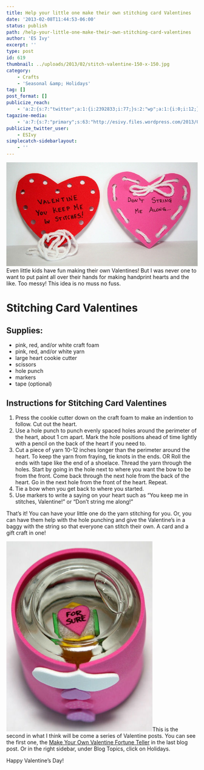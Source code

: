 ```yaml
---
title: Help your little one make their own stitching card Valentines
date: '2013-02-08T11:44:53-06:00'
status: publish
path: /help-your-little-one-make-their-own-stitching-card-valentines
author: 'ES Ivy'
excerpt: ''
type: post
id: 619
thumbnail: ../uploads/2013/02/stitch-valentine-150-x-150.jpg
category:
    - Crafts
    - 'Seasonal &amp; Holidays'
tag: []
post_format: []
publicize_reach:
    - 'a:2:{s:7:"twitter";a:1:{i:2392833;i:77;}s:2:"wp";a:1:{i:0;i:12;}}'
tagazine-media:
    - 'a:7:{s:7:"primary";s:63:"http://esivy.files.wordpress.com/2013/02/stictch-valentines.jpg";s:6:"images";a:2:{s:63:"http://esivy.files.wordpress.com/2013/02/stictch-valentines.jpg";a:6:{s:8:"file_url";s:63:"http://esivy.files.wordpress.com/2013/02/stictch-valentines.jpg";s:5:"width";i:793;s:6:"height";i:430;s:4:"type";s:5:"image";s:4:"area";i:340990;s:9:"file_path";b:0;}s:69:"http://esivy.files.wordpress.com/2013/02/valentine-8-ball-answer2.jpg";a:6:{s:8:"file_url";s:69:"http://esivy.files.wordpress.com/2013/02/valentine-8-ball-answer2.jpg";s:5:"width";i:385;s:6:"height";i:500;s:4:"type";s:5:"image";s:4:"area";i:192500;s:9:"file_path";b:0;}}s:6:"videos";a:0:{}s:11:"image_count";i:2;s:6:"author";s:8:"37195739";s:7:"blog_id";s:8:"40536089";s:9:"mod_stamp";s:19:"2013-02-08 17:44:53";}'
publicize_twitter_user:
    - ESIvy
simplecatch-sidebarlayout:
    - ''
---
```

[![stictch valentines](../uploads/2013/02/stictch-valentines.jpg?w=300)](http://192.168.1.34:4945/wp-content/uploads/2013/02/stictch-valentines.jpg)Even little kids have fun making their own Valentines! But I was never one to want to put paint all over their hands for making handprint hearts and the like. Too messy! This idea is no muss no fuss.

Stitching Card Valentines
=========================

Supplies:
---------

- pink, red, and/or white craft foam
- pink, red, and/or white yarn
- large heart cookie cutter
- scissors
- hole punch
- markers
- tape (optional)

Instructions for Stitching Card Valentines
------------------------------------------

1. Press the cookie cutter down on the craft foam to make an indention to follow. Cut out the heart.
2. Use a hole punch to punch evenly spaced holes around the perimeter of the heart, about 1 cm apart. Mark the hole positions ahead of time lightly with a pencil on the back of the heart if you need to.
3. Cut a piece of yarn 10-12 inches longer than the perimeter around the heart. To keep the yarn from fraying, tie knots in the ends. OR Roll the ends with tape like the end of a shoelace. Thread the yarn through the holes. Start by going in the hole next to where you want the bow to be from the front. Come back through the next hole from the back of the heart. Go in the next hole from the front of the heart. Repeat.
4. Tie a bow when you get back to where you started.
5. Use markers to write a saying on your heart such as “You keep me in stitches, Valentine!” or “Don’t string me along!”

That’s it! You can have your little one do the yarn stitching for you. Or, you can have them help with the hole punching and give the Valentine’s in a baggy with the string so that everyone can stitch their own. A card and a gift craft in one!

[![Valentine 8 ball answer](../uploads/2013/02/valentine-8-ball-answer2.jpg?w=115)](http://192.168.1.34:4945/crafts/valentine-fortune-teller/)This is the second in what I think will be come a series of Valentine posts. You can see the first one, the [Make Your Own Valentine Fortune Teller](http://192.168.1.34:4945/crafts/valentine-fortune-teller/ "Make Your Own Valentine Fortune Teller") in the last blog post. Or in the right sidebar, under Blog Topics, click on Holidays.

Happy Valentine’s Day!